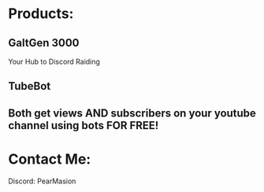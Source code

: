 # Products:
## GaltGen 3000
Your Hub to Discord Raiding
## TubeBot
Both get views AND subscribers on your youtube channel using bots FOR FREE!
----------------------------------------------------------------------------------

# Contact Me:
Discord: PearMasion
